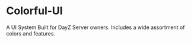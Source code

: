 # Colorful-UI
A UI System Built for DayZ Server owners.  Includes a wide assortment of colors and features.
